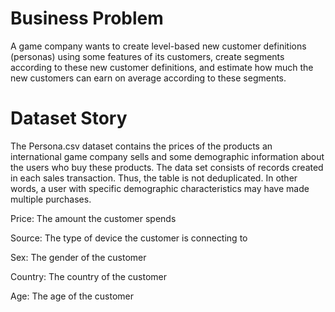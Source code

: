 # Business Problem
A game company wants to create level-based new customer definitions (personas) using some features of its customers, create segments according to these new customer definitions, and estimate how much the new customers can earn on average according to these segments.

# Dataset Story
The Persona.csv dataset contains the prices of the products an international game company sells and some demographic information about the users who buy these products. The data set consists of records created in each sales transaction. Thus, the table is not deduplicated. In other words, a user with specific demographic characteristics may have made multiple purchases.

Price: The amount the customer spends

Source: The type of device the customer is connecting to

Sex: The gender of the customer

Country: The country of the customer

Age: The age of the customer




